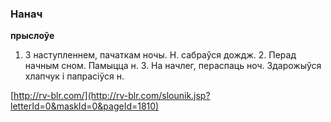 ### Нанач
**прыслоўе**

1. З наступленнем, пачаткам ночы. Н. сабраўся дождж. 2. Перад начным сном. Памыцца н. 3. На начлег, пераспаць ноч. Здарожыўся хлапчук і папрасіўся н.

<a rel="author">[http://rv-blr.com/](http://rv-blr.com/slounik.jsp?letterId=0&maskId=0&pageId=1810)</a>
